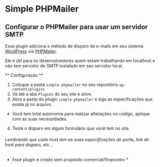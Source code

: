 # Simple PHPMailer

## Configurar o PHPMailer para usar um servidor SMTP

Esse plugin adiciona o método de disparo de e-mails em seu sistema [WordPress](http://wordpress.org/) via [PHPMailer](https://github.com/PHPMailer/PHPMailer).

Ele é útil para os desenvolvedores quem estam trabalhando em localhost e não tem servidor de SMTP instalado em seu servidor local.

** Configuração **

1. Coloque a pasta `simple-phpmailer` no seu repositório `wp-content/plugins`
2. Vá até a aba `Plugins` do seu site e ative.
3. Abra a pasta do plugin `simple-phpmailer` e siga as especificações que existe já no arquivo.
  * Você tem total autonomia para realizar alterações no código, aplique com as suas necessidades.
4. Teste o disparo em algum formulário que você tem no site.

###### Lembrando que cada host tem as suas especificações de porta, link de host para disparo, etc...

* Esse plugin é criado sem propósito comercial/financeiro *